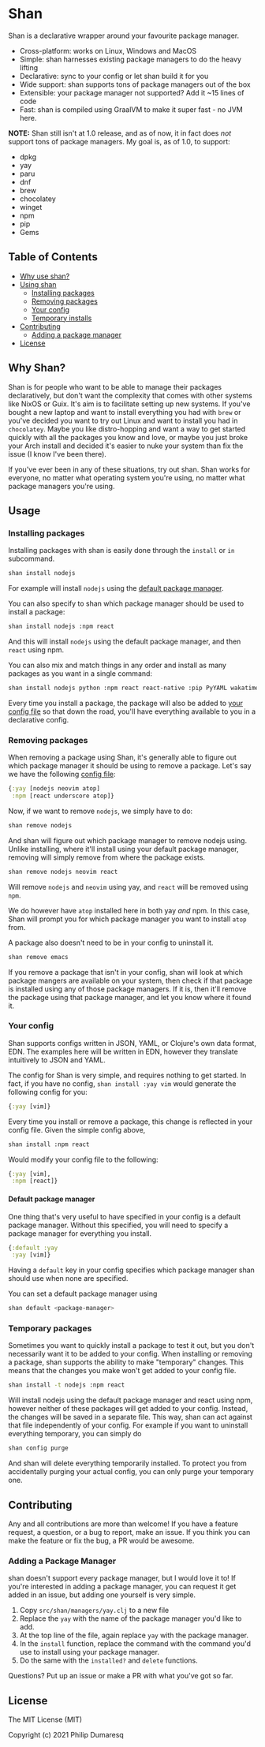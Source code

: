 # Shan

Shan is a declarative wrapper around your favourite package manager.

- Cross-platform: works on Linux, Windows and MacOS
- Simple: shan harnesses existing package managers to do the heavy lifting
- Declarative: sync to your config or let shan build it for you
- Wide support: shan supports tons of package managers out of the box
- Extensible: your package manager not supported? Add it ~15 lines of code
- Fast: shan is compiled using GraalVM to make it super fast - no JVM here.

**NOTE:** Shan still isn't at 1.0 release, and as of now, it in fact does _not_ 
support tons of package managers. My goal is, as of 1.0, to support:
- dpkg
- yay
- paru
- dnf
- brew
- chocolatey
- winget
- npm
- pip
- Gems

## Table of Contents
- [Why use shan?](#why-shan)
- [Using shan](#usage)
  - [Installing packages](#installing-packages)
  - [Removing packages](#removing-packages)
  - [Your config](#your-config)
  - [Temporary installs](#temporary-installs)
- [Contributing](#contributing)
  - [Adding a package manager](#adding-a-package-manager)
- [License](#license)

## Why Shan?

Shan is for people who want to be able to manage their packages declaratively,
but don't want the complexity that comes with other systems like NixOS or Guix. 
It's aim is to facilitate setting up new systems. If you've bought a new laptop
and want to install everything you had with `brew` or you've decided you want to 
try out Linux and want to install you had in `chocolatey`. Maybe you like 
distro-hopping and want a way to get started quickly with all the packages you 
know and love, or maybe you just broke your Arch install and decided it's easier
to nuke your system than fix the issue (I know I've been there).

If you've ever been in any of these situations, try out shan. Shan works for 
everyone, no matter what operating system you're using, no matter what package 
managers you're using.

## Usage

### Installing packages
Installing packages with shan is easily done through the `install` or `in` 
subcommand. 
``` sh
shan install nodejs
```
For example will install `nodejs` using the [default package manager](#your-config).

You can also specify to shan which package manager should be used to install a 
package:
``` sh
shan install nodejs :npm react
```
And this will install `nodejs` using the default package manager, and then `react`
using npm.

You can also mix and match things in any order and install as many packages as you
want in a single command:

``` sh
shan install nodejs python :npm react react-native :pip PyYAML wakatime :npm expo expo-cli
```
Every time you install a package, the package will also be added to 
[your config file](#your-config) so that down the road, you'll have everything
available to you in a declarative config.

### Removing packages
When removing a package using Shan, it's generally able to figure out which 
package manager it should be using to remove a package. Let's say we have the 
following [config file](#your-config):
```clojure
{:yay [nodejs neovim atop]
 :npm [react underscore atop]}
```
Now, if we want to remove `nodejs`, we simply have to do:

``` sh
shan remove nodejs
```
And shan will figure out which package manager to remove nodejs using. Unlike 
installing, where it'll install using your default package manager, removing will
simply remove from where the package exists. 

``` sh
shan remove nodejs neovim react
```
Will remove `nodejs` and `neovim` using yay, and `react` will be removed using 
`npm`.

We do however have `atop` installed here in both yay *and* npm. In this case,
Shan will prompt you for which package manager you want to install `atop` from.

A package also doesn't need to be in your config to uninstall it. 
``` sh
shan remove emacs
```
If you remove a package that isn't in your config, shan will look at which 
package mangers are available on your system, then check if that package is
installed using any of those package managers. If it is, then it'll remove the 
package using that package manager, and let you know where it found it.

### Your config
Shan supports configs written in JSON, YAML, or Clojure's own data format, EDN.
The examples here will be written in EDN, however they translate intuitively
to JSON and YAML.

The config for Shan is very simple, and requires nothing to get started. In fact,
if you have no config, `shan install :yay vim` would generate the following config
for you:
``` clojure
{:yay [vim]}
```
Every time you install or remove a package, this change is reflected in your 
config file. Given the simple config above,
``` sh
shan install :npm react
```
Would modify your config file to the following:
``` clojure
{:yay [vim],
 :npm [react]}
```

#### Default package manager
One thing that's very useful to have specified in your config is a default 
package manager. Without this specified, you will need to specify a package 
manager for everything you install. 
``` clojure
{:default :yay
 :yay [vim]}
```
Having a `default` key in your config specifies which package manager shan should
use when none are specified.

You can set a default package manager using
``` sh
shan default <package-manager>
```

### Temporary packages
Sometimes you want to quickly install a package to test it out, but you don't 
necessarily want it to be added to your config. When installing or removing a 
package, shan supports the ability to make "temporary" changes. This means that
the changes you make won't get added to your config file.

``` sh
shan install -t nodejs :npm react
```
Will install nodejs using the default package manager and react using npm, however
neither of these packages will get added to your config. Instead, the changes will
be saved in a separate file. This way, shan can act against that file independently 
of your config. For example if you want to uninstall everything temporary, you 
can simply do

``` sh
shan config purge
```
And shan will delete everything temporarily installed. To protect you from 
accidentally purging your actual config, you can only purge your temporary one.

## Contributing

Any and all contributions are more than welcome! If you have a feature request, 
a question, or a bug to report, make an issue. If you think you can make the 
feature or fix the bug, a PR would be awesome. 

### Adding a Package Manager
shan doesn't support every package manager, but I would love it to! If you're 
interested in adding a package manager, you can request it get added in an issue,
but adding one yourself is very simple.

1. Copy `src/shan/managers/yay.clj` to a new file
2. Replace the `yay` with the name of the package manager you'd like to add.
3. At the top line of the file, again replace `yay` with the package manager.
4. In the `install` function, replace the command with the command you'd use to install using your package manager.
5. Do the same with the `installed?` and `delete` functions.

Questions? Put up an issue or make a PR with what you've got so far.

## License

The MIT License (MIT)

Copyright (c) 2021 Philip Dumaresq

